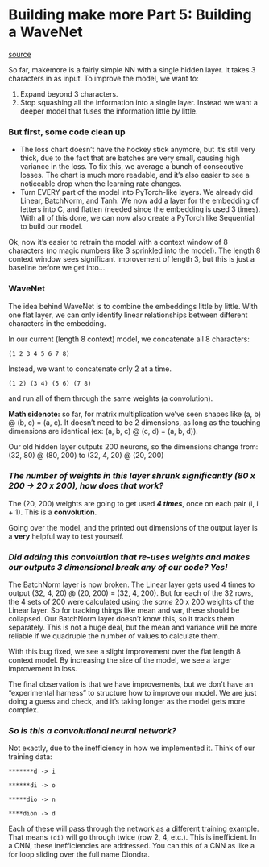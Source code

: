 # **Building make more Part 5: Building a WaveNet**

[source](https://www.youtube.com/watch?v=t3YJ5hKiMQ0)

So far, makemore is a fairly simple NN with a single hidden layer. It takes 3 characters in as input. To improve the model, we want to:

1. Expand beyond 3 characters.
2. Stop squashing all the information into a single layer. Instead we want a deeper model that fuses the information little by little.  

### **But first, some code clean up**

- The loss chart doesn’t have the hockey stick anymore, but it’s still very thick, due to the fact that are batches are very small, causing high variance in the loss. To fix this, we average a bunch of consecutive losses. The chart is much more readable, and it’s also easier to see a noticeable drop when the learning rate changes.
- Turn EVERY part of the model into PyTorch-like layers. We already did Linear, BatchNorm, and Tanh. We now add a layer for the embedding of letters into C, and flatten (needed since the embedding is used 3 times). With all of this done, we can now also create a PyTorch like Sequential to build our model.

Ok, now it’s easier to retrain the model with a context window of 8 characters (no magic numbers like 3 sprinkled into the model). The length 8 context window sees significant improvement of length 3, but this is just a baseline before we get into…
### **WaveNet**

The idea behind WaveNet is to combine the embeddings little by little. With one flat layer, we can only identify linear relationships between different characters in the embedding.

In our current (length 8 context) model, we concatenate all 8 characters:
```
(1 2 3 4 5 6 7 8)
```
Instead, we want to concatenate only 2 at a time.
```
(1 2) (3 4) (5 6) (7 8)
```
and run all of them through the same weights (a convolution).

**Math sidenote:** so far, for matrix multiplication we’ve seen shapes like (a, b) @ (b, c) = (a, c). It doesn’t need to be 2 dimensions, as long as the touching dimensions are identical (ex: (a, b, c) @ (c, d) = (a, b, d)).

Our old hidden layer outputs 200 neurons, so the dimensions change from: (32, 80) @ (80, 200) to (32, 4, 20) @ (20, 200)
### **_The number of weights in this layer shrunk significantly (80 x 200 -> 20 x 200), how does that work?_**

The (20, 200) weights are going to get used **_4 times_**, once on each pair (i, i + 1). This is a **convolution**.

Going over the model, and the printed out dimensions of the output layer is a **very** helpful way to test yourself.

### **_Did adding this convolution that re-uses weights and makes our outputs 3 dimensional break any of our code? Yes!_**

The BatchNorm layer is now broken. The Linear layer gets used 4 times to output (32, 4, 20) @ (20, 200) = (32, 4, 200). But for each of the 32 rows, the 4 sets of 200 were calculated using the _same_ 20 x 200 weights of the Linear layer. So for tracking things like mean and var, these should be collapsed. Our BatchNorm layer doesn’t know this, so it tracks them separately. This is not a huge deal, but the mean and variance will be more reliable if we quadruple the number of values to calculate them.

With this bug fixed, we see a slight improvement over the flat length 8 context model. By increasing the size of the model, we see a larger improvement in loss.

The final observation is that we have improvements, but we don’t have an “experimental harness” to structure how to improve our model. We are just doing a guess and check, and it’s taking longer as the model gets more complex.
### **_So is this a convolutional neural network?_**

Not exactly, due to the inefficiency in how we implemented it. Think of our training data:
  
```
*******d -> i

******di -> o

*****dio -> n

****dion -> d
```

Each of these will pass through the network as a different training example. That means `(di)` will go through twice (row 2, 4, etc.). This is inefficient. In a CNN, these inefficiencies are addressed. You can this of a CNN as like a for loop sliding over the full name Diondra.